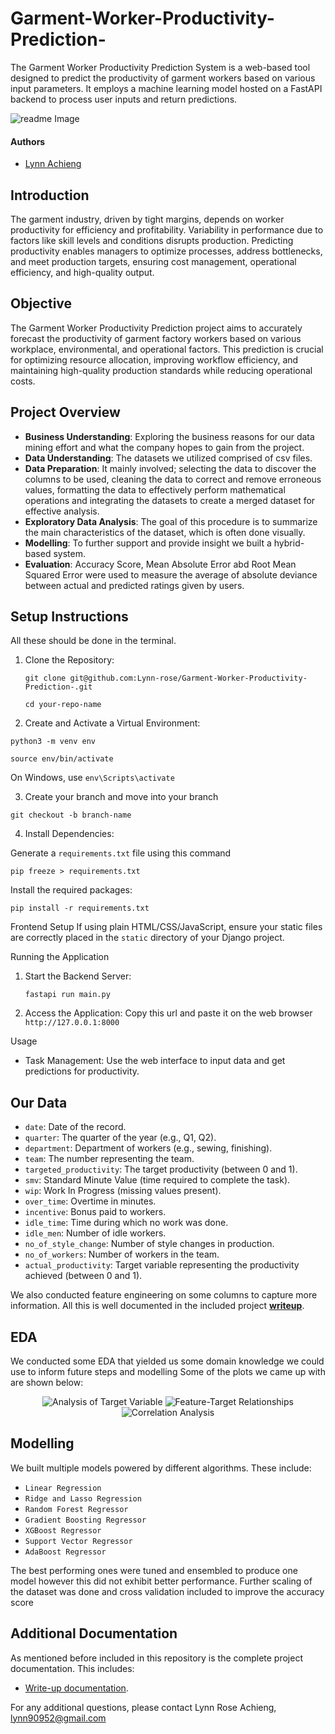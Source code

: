# Garment-Worker-Productivity-Prediction-
The Garment Worker Productivity Prediction System is a web-based tool designed to predict the productivity of garment workers based on various input parameters. It employs a machine learning model hosted on a FastAPI backend to process user inputs and return predictions.
<p>
    <img src="https://github.com/Lynn-rose/Garment-Worker-Productivity-Prediction-/blob/main/app/static/images/garment.jpeg" alt="readme Image"/>
</p>

#### Authors
* [Lynn Achieng](https://github.com/Lynn-rose)

## Introduction
The garment industry, driven by tight margins, depends on worker productivity for efficiency and profitability. Variability in performance due to factors like skill levels and conditions disrupts production. Predicting productivity enables managers to optimize processes, address bottlenecks, and meet production targets, ensuring cost management, operational efficiency, and high-quality output.

## Objective
The Garment Worker Productivity Prediction project aims to accurately forecast the productivity of garment factory workers based on various workplace, environmental, and operational factors. This prediction is crucial for optimizing resource allocation, improving workflow efficiency, and maintaining high-quality production standards while reducing operational costs.

## Project Overview
- **Business Understanding**: Exploring the business reasons for our data mining effort and what the company hopes to gain from the project.
- **Data Understanding**: The datasets we utilized comprised of csv files.
- **Data Preparation**: It mainly involved; selecting the data to discover the columns to be used, cleaning the data to correct and remove erroneous values, formatting the data to effectively perform mathematical operations and integrating the datasets to create a merged dataset for effective analysis.
- **Exploratory Data Analysis**: The goal of this procedure is to summarize the main characteristics of the dataset, which is often done visually.
- **Modelling**: To further support and provide insight we built a hybrid-based system.
- **Evaluation**: Accuracy Score, Mean Absolute Error abd Root Mean Squared Error were used to measure the average of absolute deviance between actual and predicted ratings given by users.

## Setup Instructions

All these should be done in the terminal.

1. Clone the Repository:

    `git clone git@github.com:Lynn-rose/Garment-Worker-Productivity-Prediction-.git`
    
     `cd your-repo-name`
     
2. Create and Activate a Virtual Environment:

 `python3 -m venv env`
 
 `source env/bin/activate`
 
 On Windows, use `env\Scripts\activate`
 
3. Create your branch and move into your branch

  `git checkout -b branch-name`
  
4. Install Dependencies:

Generate a `requirements.txt` file using this command

   `pip freeze > requirements.txt`
    
   Install the required packages:
    
   `pip install -r requirements.txt`

Frontend Setup
If using plain HTML/CSS/JavaScript, ensure your static files are correctly placed in the `static` directory of your Django project.

Running the Application
1. Start the Backend Server:

    `fastapi run main.py`
    
2. Access the Application:
    Copy this url and paste it on the web browser `http://127.0.0.1:8000`

Usage
- Task Management: Use the web interface to input data and get predictions for productivity.

## Our Data
* `date`: Date of the record.
* `quarter`: The quarter of the year (e.g., Q1, Q2).
* `department`: Department of workers (e.g., sewing, finishing).
* `team`: The number representing the team.
* `targeted_productivity`: The target productivity (between 0 and 1).
* `smv`: Standard Minute Value (time required to complete the task).
* `wip`: Work In Progress (missing values present).
* `over_time`: Overtime in minutes.
* `incentive`: Bonus paid to workers.
* `idle_time`: Time during which no work was done.
* `idle_men`: Number of idle workers.
* `no_of_style_change`: Number of style changes in production.
* `no_of_workers`: Number of workers in the team.
* `actual_productivity`: Target variable representing the productivity achieved (between 0 and 1).

We also conducted feature engineering on some columns to capture more information. All this is well documented in the included project [**writeup**](https://github.com/Lynn-rose/Garment-Worker-Productivity-Prediction-/blob/main/Garment%20production.odt).

## EDA

We conducted some EDA that yielded us some domain knowledge we could use to inform future steps and modelling
Some of the plots we came up with are shown below: 
<p align='center'>
    <img src="https://github.com/Lynn-rose/Garment-Worker-Productivity-Prediction-/blob/main/app/static/images/Screenshot%20from%202024-12-13%2005-50-43.png" alt="Analysis of Target Variable"/>
    <img src="https://github.com/Lynn-rose/Garment-Worker-Productivity-Prediction-/blob/main/app/static/images/Screenshot%20from%202024-12-13%2005-59-16.png" alt="Feature-Target Relationships"/>
    <img src="https://github.com/Lynn-rose/Garment-Worker-Productivity-Prediction-/blob/main/app/static/images/Screenshot%20from%202024-12-13%2006-10-05.png" alt="Correlation Analysis"/>
</p> 

## Modelling 

We built multiple models powered by different algorithms.
These include:
* `Linear Regression`
* `Ridge and Lasso Regression`
* `Random Forest Regressor`
* `Gradient Boosting Regressor`
* `XGBoost Regressor`
* `Support Vector Regressor`
* `AdaBoost Regressor`

The best performing ones were tuned and ensembled to produce one model however this did not exhibit better performance. Further scaling of the dataset was done and cross validation included to improve the accuracy score  

## Additional Documentation

As mentioned before included in this repository is the complete project documentation. This includes:
* [Write-up documentation](https://github.com/Lynn-rose/Garment-Worker-Productivity-Prediction-/blob/main/Garment%20production.odt).

For any additional questions, please contact Lynn Rose Achieng, lynn90952@gmail.com

